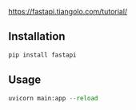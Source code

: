 https://fastapi.tiangolo.com/tutorial/

## Installation

```bash
pip install fastapi
```

## Usage

```python
uvicorn main:app --reload
```